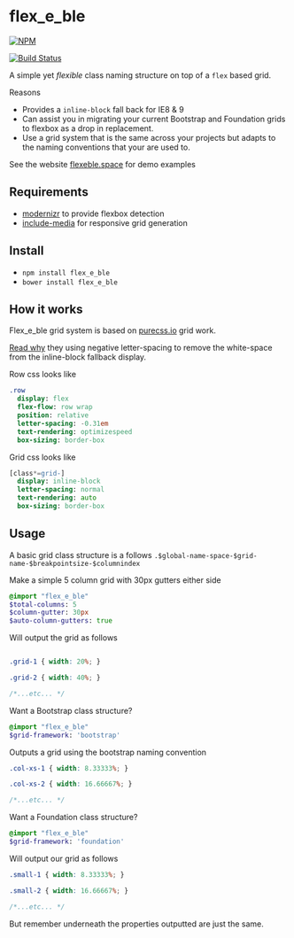 # flex_e_ble

[![NPM](https://nodei.co/npm/flex_e_ble.png)](https://npmjs.org/package/flex_e_ble)

[![Build Status](https://travis-ci.org/jackmcpickle/flex_e_ble.svg?branch=master)](https://travis-ci.org/jackmcpickle/flex_e_ble)

A simple yet *flexible* class naming structure on top of a `flex` based grid.

Reasons
* Provides a `inline-block` fall back for IE8 & 9
* Can assist you in migrating your current Bootstrap and Foundation grids to flexbox as a drop in replacement.
* Use a grid system that is the same across your projects but adapts to the naming conventions that your are used to.

See the website [flexeble.space](https://flexeble.space/) for demo examples

## Requirements

* [modernizr](https://modernizr.com/download?flexbox-setclasses-shiv) to provide flexbox detection
* [include-media](https://github.com/eduardoboucas/include-media) for responsive grid generation

## Install

* `npm install flex_e_ble`
* `bower install flex_e_ble`

## How it works

Flex_e_ble grid system is based on [purecss.io](http://purecss.io/) grid work.

[Read why](http://purecss.io/grids/#using-grids-with-custom-fonts) they using negative letter-spacing to remove the white-space from the inline-block fallback display.

Row css looks like
```sass
.row
  display: flex
  flex-flow: row wrap
  position: relative
  letter-spacing: -0.31em
  text-rendering: optimizespeed
  box-sizing: border-box

```

Grid css looks like
```sass
[class*=grid-]
  display: inline-block
  letter-spacing: normal
  text-rendering: auto
  box-sizing: border-box
```

## Usage

A basic grid class structure is a follows ```.$global-name-space-$grid-name-$breakpointsize-$columnindex```


Make a simple 5 column grid with 30px gutters either side
```sass
@import "flex_e_ble"
$total-columns: 5
$column-gutter: 30px
$auto-column-gutters: true
```

Will output the grid as follows

```css

.grid-1 { width: 20%; }

.grid-2 { width: 40%; }

/*...etc... */

```


Want a Bootstrap class structure?
```sass
@import "flex_e_ble"
$grid-framework: 'bootstrap'
```

Outputs a grid using the bootstrap naming convention
```css
.col-xs-1 { width: 8.33333%; }

.col-xs-2 { width: 16.66667%; }

/*...etc... */
```

Want a Foundation class structure?
```sass
@import "flex_e_ble"
$grid-framework: 'foundation'
```

Will output our grid as follows
```css
.small-1 { width: 8.33333%; }

.small-2 { width: 16.66667%; }

/*...etc... */
```

But remember underneath the properties outputted are just the same.
